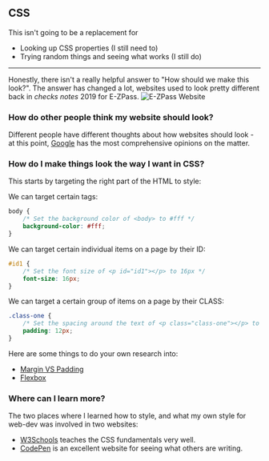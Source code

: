 ## CSS

This isn't going to be a replacement for

- Looking up CSS properties (I still need to)
- Trying random things and seeing what works (I still do)

---

Honestly, there isn't a really helpful answer to "How should we make this look?". The answer has changed a lot, websites used to look pretty different back in _checks notes_ 2019 for E-ZPass.
![E-ZPass Website](https://external-preview.redd.it/Pz0R1VRu0OphsaNCW3tNLOh0ZcXK5pLTZz8fncI1UtE.jpg?auto=webp&s=9712039edb4aebede4ca07985950dfc38b5b160a)

### How do other people think my website should look?

Different people have different thoughts about how websites should look - at this point, [Google](https://material.io/design) has the most comprehensive opinions on the matter.

### How do I make things look the way I want in CSS?

This starts by targeting the right part of the HTML to style:

We can target certain tags:

```CSS
body {
    /* Set the background color of <body> to #fff */
    background-color: #fff;
}
```

We can target certain individual items on a page by their ID:

```CSS
#id1 {
    /* Set the font size of <p id="id1"></p> to 16px */
    font-size: 16px;
}
```

We can target a certain group of items on a page by their CLASS:

```CSS
.class-one {
    /* Set the spacing around the text of <p class="class-one"></p> to 12px */
    padding: 12px;
}
```

Here are some things to do your own research into:

- [Margin VS Padding](https://stackoverflow.com/questions/2189452/when-to-use-margin-vs-padding-in-css)
- [Flexbox](https://joeattardi.codes/introduction-to-flexbox)

### Where can I learn more?

The two places where I learned how to style, and what my own style for web-dev was involved in two websites:

- [W3Schools](https://www.w3schools.com/css/default.asp) teaches the CSS fundamentals very well.
- [CodePen](https://codepen.io/) is an excellent website for seeing what others are writing.
